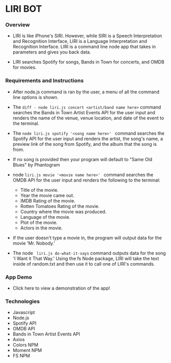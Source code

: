 # LIRI BOT

### Overview
* LIRI is like iPhone's SIRI. However, while SIRI is a Speech Interpretation and Recognition Interface, LIRI is a Language Interpretation and Recognition Interface. LIRI is a command line node app that takes in parameters and gives you back data.

* LIRI searches Spotify for songs, Bands in Town for concerts, and OMDB for movies.

### Requirements and Instructions
* After  node.js command is ran by the user, a menu of all the command line options is shown.  

* The ``` diff - node liri.js concert <artist/band name here> ``` command searches the Bands in Town Artist Events API for the user input and renders the name of the venue, venue location, and date of the event to the terminal. 

* The ```node liri.js spotify '<song name here>' ``` command searches the Spotify API for the user input and renders the artist, the song's name, a preview link of the song from Spotify, and the album that the song is from.

* If no song is provided then your program will default to "Same Old Blues" by Phantogram

* node ```liri.js movie '<movie name here>' ``` command searches the OMDB API for the user input and renders the following to the terminal:  
  * Title of the movie.
  * Year the movie came out.
  * IMDB Rating of the movie.
  * Rotten Tomatoes Rating of the movie.
  * Country where the movie was produced.
  * Language of the movie.
  * Plot of the movie.
  * Actors in the movie.

* If the user doesn't type a movie in, the program will output data for the movie 'Mr. Nobody.'

* The node ``` liri.js do-what-it-says``` command outputs data for the song 'I Want it That Way.' Using the fs Node package, LIRI will take the text inside of random.txt and then use it to call one of LIRI's commands.

### App Demo
* Click here to view a demonstration of the app! 

### Technologies
* Javascript
* Node.js
* Spotify API
* OMDB API 
* Bands in Town Artist Events API
* Axios
* Colors NPM
* Moment NPM
* FS NPM
